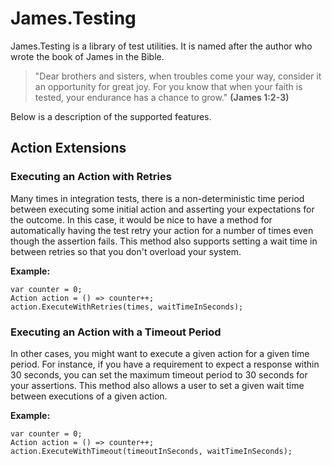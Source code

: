 James.Testing
=============

James.Testing is a library of test utilities.  It is named after the author who wrote the book of James in the Bible.  

>"Dear brothers and sisters, when troubles come your way, consider it an opportunity for great joy. For you know that when your faith is tested, your endurance has a chance to grow."
>**(James 1:2-3)**

Below is a description of the supported features.

Action Extensions
-----------------
### Executing an Action with Retries

Many times in integration tests, there is a non-deterministic time period between executing some initial action and asserting your expectations for the outcome.  In this case, it would be nice to have a method for automatically having the test retry your action for a number of times even though the assertion fails.  This method also supports setting a wait time in between retries so that you don't overload your system.

**Example:**

	var counter = 0;
	Action action = () => counter++;
	action.ExecuteWithRetries(times, waitTimeInSeconds);


### Executing an Action with a Timeout Period

In other cases, you might want to execute a given action for a given time period.  For instance, if you have a requirement to expect a response within 30 seconds, you can set the maximum timeout period to 30 seconds for your assertions.  This method also allows a user to set a given wait time between executions of a given action.

**Example:**

	var counter = 0;
	Action action = () => counter++;
	action.ExecuteWithTimeout(timeoutInSeconds, waitTimeInSeconds);